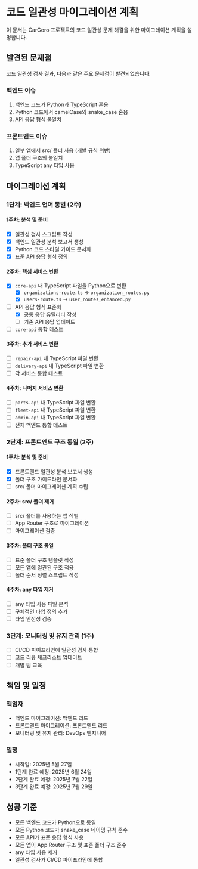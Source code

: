 # 코드 일관성 마이그레이션 계획

이 문서는 CarGoro 프로젝트의 코드 일관성 문제 해결을 위한 마이그레이션 계획을 설명합니다.

## 발견된 문제점

코드 일관성 검사 결과, 다음과 같은 주요 문제점이 발견되었습니다:

### 백엔드 이슈

1. 백엔드 코드가 Python과 TypeScript 혼용
2. Python 코드에서 camelCase와 snake_case 혼용
3. API 응답 형식 불일치

### 프론트엔드 이슈

1. 일부 앱에서 src/ 폴더 사용 (개발 규칙 위반)
2. 앱 폴더 구조의 불일치
3. TypeScript any 타입 사용

## 마이그레이션 계획

### 1단계: 백엔드 언어 통일 (2주)

#### 1주차: 분석 및 준비

- [x] 일관성 검사 스크립트 작성
- [x] 백엔드 일관성 분석 보고서 생성
- [x] Python 코드 스타일 가이드 문서화
- [x] 표준 API 응답 형식 정의

#### 2주차: 핵심 서비스 변환

- [x] `core-api` 내 TypeScript 파일을 Python으로 변환
  - [x] `organizations-route.ts` → `organization_routes.py`
  - [x] `users-route.ts` → `user_routes_enhanced.py`
- [ ] API 응답 형식 표준화
  - [x] 공통 응답 유틸리티 작성
  - [ ] 기존 API 응답 업데이트
- [ ] `core-api` 통합 테스트

#### 3주차: 추가 서비스 변환

- [ ] `repair-api` 내 TypeScript 파일 변환
- [ ] `delivery-api` 내 TypeScript 파일 변환
- [ ] 각 서비스 통합 테스트

#### 4주차: 나머지 서비스 변환

- [ ] `parts-api` 내 TypeScript 파일 변환
- [ ] `fleet-api` 내 TypeScript 파일 변환
- [ ] `admin-api` 내 TypeScript 파일 변환
- [ ] 전체 백엔드 통합 테스트

### 2단계: 프론트엔드 구조 통일 (2주)

#### 1주차: 분석 및 준비

- [x] 프론트엔드 일관성 분석 보고서 생성
- [x] 폴더 구조 가이드라인 문서화
- [ ] src/ 폴더 마이그레이션 계획 수립

#### 2주차: src/ 폴더 제거

- [ ] src/ 폴더를 사용하는 앱 식별
- [ ] App Router 구조로 마이그레이션
- [ ] 마이그레이션 검증

#### 3주차: 폴더 구조 통일

- [ ] 표준 폴더 구조 템플릿 작성
- [ ] 모든 앱에 일관된 구조 적용
- [ ] 폴더 순서 정렬 스크립트 작성

#### 4주차: any 타입 제거

- [ ] any 타입 사용 파일 분석
- [ ] 구체적인 타입 정의 추가
- [ ] 타입 안전성 검증

### 3단계: 모니터링 및 유지 관리 (1주)

- [ ] CI/CD 파이프라인에 일관성 검사 통합
- [ ] 코드 리뷰 체크리스트 업데이트
- [ ] 개발 팀 교육

## 책임 및 일정

### 책임자

- 백엔드 마이그레이션: 백엔드 리드
- 프론트엔드 마이그레이션: 프론트엔드 리드
- 모니터링 및 유지 관리: DevOps 엔지니어

### 일정

- 시작일: 2025년 5월 27일
- 1단계 완료 예정: 2025년 6월 24일
- 2단계 완료 예정: 2025년 7월 22일
- 3단계 완료 예정: 2025년 7월 29일

## 성공 기준

- 모든 백엔드 코드가 Python으로 통일
- 모든 Python 코드가 snake_case 네이밍 규칙 준수
- 모든 API가 표준 응답 형식 사용
- 모든 앱이 App Router 구조 및 표준 폴더 구조 준수
- any 타입 사용 제거
- 일관성 검사가 CI/CD 파이프라인에 통합
